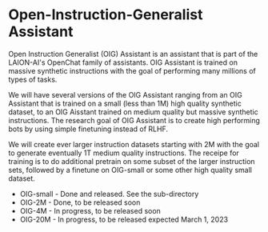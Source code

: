 # Open-Instruction-Generalist Assistant

Open Instruction Generalist (OIG) Assistant is an assistant that is part of the LAION-AI's OpenChat family of assistants.  OIG Assistant is trained on massive synthetic instructions with the goal of performing many millions of types of tasks. 

We will have several versions of the OIG Assistant ranging from an OIG Assistant that is trained on a small (less than 1M) high quality synthetic dataset, to an OIG Aisstant trained on medium quality but massive synthetic instructions. The research goal of OIG Assistant is to create high performing bots by using simple finetuning instead of RLHF.

We will create ever larger instruction datasets starting with 2M with the goal to generate eventually 1T medium quality instructions. The receipe for training is to do additional pretrain on some subset of the larger instruction sets, followed by a finetune on OIG-small or some other high quality small dataset.

* OIG-small - Done and released. See the sub-directory
* OIG-2M - Done, to be released soon
* OIG-4M - In progress, to be released soon
* OIG-20M - In progress, to be released expected March 1, 2023
